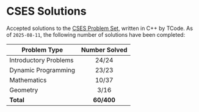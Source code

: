 # CSES Solutions

Accepted solutions to the [CSES Problem Set](https://cses.fi/problemset/), written in C++ by TCode. As of `2025-08-11`, the following number of solutions have been completed:

| Problem Type          | Number Solved |
|-----------------------|:-------------:|
| Introductory Problems |     24/24     |
| Dynamic Programming   |     23/23     |
| Mathematics           |     10/37     |
| Geometry              |     3/16      |
| **Total**             |   **60/400**  |
